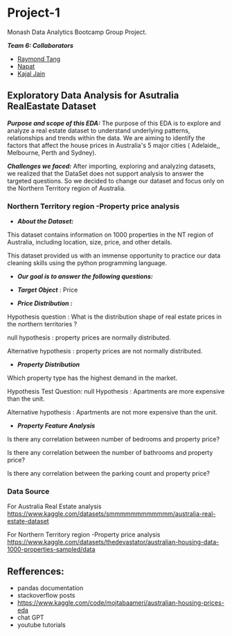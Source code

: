 # Project-1
Monash Data Analytics Bootcamp Group Project.

***Team 6: Collaborators***
+ [Raymond Tang](https://github.com/Raymond8837)
+ [Napat](https://github.com/dakhushi/Project-1-Team-6/commits?author=NVSung)
+ [Kajal Jain](https://github.com/kajalkjain)

## Exploratory Data Analysis for Asutralia RealEastate Dataset

***Purpose and scope of this EDA:***
The purpose of this EDA is to explore and analyze a real estate dataset to understand underlying patterns, relationships and trends within the data.
We are aiming to identify the factors that affect the house prices in Australia's 5 major cities ( Adelaide,, Melbourne, Perth and Sydney).

***Challenges we faced:*** 
After importing, exploring and analyzing datasets, we realized that the DataSet does not support analysis to answer the targeted questions. So we decided to change our dataset and focus only on the Northern Territory region of Australia. 

### Northern Territory region -Property price analysis
+ ***About the Dataset:***

This dataset contains information on 1000 properties in the NT region of Australia, including location, size, price, and other details.

This dataset provided us with an immense opportunity to practice our data cleaning skills using the python programming language.

+ ***Our goal is to answer the following questions:***

+ ***Target Object*** : Price

+ ***Price Distribution :***

Hypothesis question    :  What is the distribution shape of real estate prices in the northern territories  ?

null hypothesis        : property prices are normally distributed.

Alternative hypothesis : property prices are not normally distributed.

+ ***Property Distribution***

Which property type has the highest demand in the market.

Hypothesis Test Question: null Hypothesis : Apartments are more expensive than the unit.

Alternative hypothesis : Apartments are not more expensive than the unit.

+ ***Property Feature Analysis***

Is there any correlation between number of bedrooms and property price?

Is there any correlation between the number of bathrooms and property price?

Is there any correlation between the parking count and property price?

### Data Source
For Australia Real Estate analysis
https://www.kaggle.com/datasets/smmmmmmmmmmmm/australia-real-estate-dataset

For Northern Territory region -Property price analysis
https://www.kaggle.com/datasets/thedevastator/australian-housing-data-1000-properties-sampled/data

## Refferences:
+ pandas documentation
+ stackoverflow posts
+ https://www.kaggle.com/code/mojtabaameri/australian-housing-prices-eda
+ chat GPT
+ youtube tutorials
